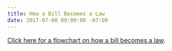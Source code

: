 ```yaml
---
title: How a Bill Becomes a Law
date: 2017-07-08 09:09:00 -07:00
---
```


[Click here for a flowchart on how a bill becomes a law](https://www.google.com/url?sa=i&rct=j&q=&esrc=s&source=imgres&cd=&cad=rja&uact=8&ved=0ahUKEwjR35iIifrUAhVU02MKHb8ZAFIQjRwIBw&url=https%3A%2F%2Fwww.lexisnexis.com%2Fhelp%2FCU%2FThe_Legislative_Process%2FHow_a_Bill_Becomes_Law.htm&psig=AFQjCNHsNO0vtTRKI6Dn6s3PogsABAsAdQ&ust=1499616534676425).